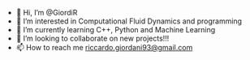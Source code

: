 - 👋 Hi, I’m @GiordiR
- 👀 I’m interested in Computational Fluid Dynamics and programming
- 🌱 I’m currently learning C++, Python and Machine Learning
- 💞️ I’m looking to collaborate on new projects!!!
- 📫 How to reach me riccardo.giordani93@gmail.com

<!---
GiordiR/GiordiR is a ✨ special ✨ repository because its `README.md` (this file) appears on your GitHub profile.
You can click the Preview link to take a look at your changes.
--->

